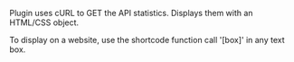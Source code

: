 Plugin uses cURL to GET the API statistics. Displays them with an HTML/CSS object. 

To display on a website, use the shortcode function call '[box]' in any text box. 
